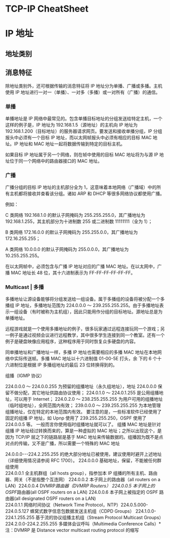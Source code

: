 # TCP-IP CheatSheet

# IP 地址

## 地址类别

## 消息特征

除地址类别外，还可根据传输的消息特征将 IP 地址分为单播、广播或多播。主机使用 IP 地址进行一对一（单播）、一对多（多播）或一对所有（广播）的通信。

### 单播

单播地址是 IP 网络中最常见的。包含单播目标地址的分组发送给特定主机，一个这样的例子是，IP 地址为 192.168.1.5（源地址）的主机向 IP 地址为 192.168.1.200（目标地址）的服务器请求网页。要发送和接收单播分组，IP 分组报头中必须有一个目标 IP 地址，而以太网帧报头中必须有相应的目标 MAC 地址。IP 地址和 MAC 地址一起将数据传输到特定的目标主机。

如果目标 IP 地址属于另一个网络，则在帧中使用的目标 MAC 地址将为与源 IP 地址位于同一个网络中的路由器接口的 MAC 地址。

### 广播

广播分组的目标 IP 地址的主机部分全为 1，这意味着本地网络（广播域）中的所有主机都将接收并查看该分组。诸如 ARP 和 DHCP 等很多网络协议都使用广播。

例如：

C 类网络 192.168.1.0 的默认子网掩码为 255.255.255.0，其广播地址为 192.168.1.255，其主机部分为十进制数 255 或二进制数 11111111（全为 1）；

B 类网络 172.16.0.0 的默认子网掩码为 255.255.0.0，其广播地址为 172.16.255.255；

A 类网络 10.0.0.0 的默认子网掩码为 255.0.0.0，其广播地址为 10.255.255.255。

在以太网帧中，必须包含与广播 IP 地址对应的广播 MAC 地址。在以太网中，广播 MAC 地址长 48 位，其十六进制表示为 FF-FF-FF-FF-FF-FF。

### Multicast | 多播

多播地址让源设备能够将分组发送给一组设备。属于多播组的设备将被分配一个多播组 IP 地址，多播地址范围为 224.0.0.0 ～ 239.255.255.255。由于多播地址表示一组设备（有时被称为主机组），因此只能用作分组的目标地址。源地址总是为单播地址。

远程游戏就是一个使用多播地址的例子，很多玩家通过远程连接玩同一个游戏；另一例子是通过视频会议进行远程教学，其中很多学生连接到同一个教室。还有一个例子是硬盘映像应用程序，这种程序用于同时恢复众多硬盘的内容。

同单播地址和广播地址一样，多播 IP 地址也需要相应的多播 MAC 地址在本地网络中实际传送帧。多播 MAC 地址以十六进制值 01-00-5E 打头，余 下的 6 个十六进制位是根据 IP 多播组地址的最后 23 位转换得到的。

组播（IGMP 协议）

224.0.0.0 ～ 224.0.0.255 为预留的组播地址（永久组地址），地址 224.0.0.0 保留不做分配，其它地址供路由协议使用；
224.0.1.0 ～ 224.0.1.255 是公用组播地址，可以用于 Internet；
224.0.2.0 ～ 238.255.255.255 为用户可用的组播地址（临时组地址），全网范围内有效；
239.0.0.0 ～ 239.255.255.255 为本地管理组播地址，仅在特定的本地范围内有效。
要注意的是，一些标准软件已经使用了固定的组播 IP 地址，如 Upnp 使用了 239.255.255.250，OSPF 使用了 224.0.0.5 等。
一般而言你使用临时组播地址就可以了。
组播 MAC 地址是针对组播 IP 地址经过转换而来的，算是一种虚拟的 MAC 地址；之所以出现这个，是因为 TCP/IP 层之下的链路层是基于 MAC 地址来传输数据的。组播因为既不是点对点的传输，又不是广播，所以需要一个特殊的 MAC 地址

24.0.0.0---224.2.255.255 的绝大部分地址已被使用，建议使用时避开上述地址（详细使用情况请参阅 RFC 1700）。
224.0.0.0 基础地址，保留，不能被任何群组使用  
224.0.0.1 全主机群组（all hosts group），指参加本 IP 组播的所有主机、路由器、网关（不是指整个互连网） 
224.0.0.2 本子网上的路由器（all routers on a LAN）224.0.0.4 DVMRP*路由器（DVMRP Routers）
224.0.0.5 本子网上的 OSPF*路由器(all OSPF routers on a LAN) 224.0.0.6 本子网上被指定的 OSPF 路由器(all designated OSPF routers on a LAN)  
224.0.1.1 网络时间协议（Network Time Protocol，NTP）224.0.5.000-224.0.5.127 蜂窝式数字信息包数据发送主机组（CDPD Groups）
224.1.0.0-224.1.255.255 基于流的协议组播主机组（Stream Protocol Multicast Groups） 
224.2.0.0-224.2.255.255 多媒体会议呼叫（Multimedia Conference Calls）\*注：DVMRP 是 Distance vector multicast routing protocol 的缩写
